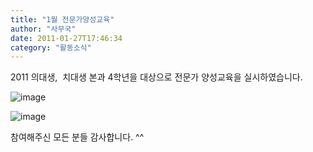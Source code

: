```yaml
---
title: "1월 전문가양성교육"
author: "사무국"
date: 2011-01-27T17:46:34
category: "활동소식"
---
```


2011 의대생,  치대생 본과 4학년을 대상으로 전문가 양성교육을 실시하였습니다.

![image](/files/attach/images/2318/502/002/01b5fd21e82fe995b5759d52bc142d08)

![image](/files/attach/images/2318/502/002/f88da35632c120cf68e75c6ac01e7f41)

참여해주신 모든 분들 감사합니다. ^^
